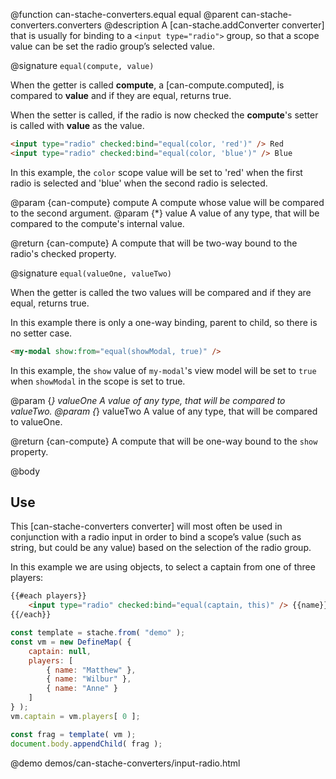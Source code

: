 @function can-stache-converters.equal equal
@parent can-stache-converters.converters
@description A [can-stache.addConverter converter] that is usually for binding to a `<input type="radio">` group, so that a scope value can be set the radio group’s selected value.

@signature `equal(compute, value)`

When the getter is called **compute**, a [can-compute.computed], is compared to **value** and if they are equal, returns true.

When the setter is called, if the radio is now checked the **compute**'s setter is called with **value** as the value.

```html
<input type="radio" checked:bind="equal(color, 'red')" /> Red
<input type="radio" checked:bind="equal(color, 'blue')" /> Blue
```

In this example, the `color` scope value will be set to 'red' when the first radio is selected and 'blue' when the second radio is selected.

@param {can-compute} compute A compute whose value will be compared to the second argument.
@param {*} value A value of any type, that will be compared to the compute's internal value.

@return {can-compute} A compute that will be two-way bound to the radio's checked property.

@signature `equal(valueOne, valueTwo)`

When the getter is called the two values will be compared and if they are equal, returns true.

In this example there is only a one-way binding, parent to child, so there is no setter case.

```html
<my-modal show:from="equal(showModal, true)" />
```

In this example, the `show` value of `my-modal`'s view model will be set to `true` when `showModal` in the scope is set to true.

@param {*} valueOne A value of any type, that will be compared to valueTwo.
@param {*} valueTwo A value of any type, that will be compared to valueOne.

@return {can-compute} A compute that will be one-way bound to the `show` property.

@body 

## Use

This [can-stache-converters converter] will most often be used in conjunction with a radio input in order to bind a scope’s value (such as string, but could be any value) based on the selection of the radio group.

In this example we are using objects, to select a captain from one of three players:

```html
{{#each players}}
	<input type="radio" checked:bind="equal(captain, this)" /> {{name}}
{{/each}}
```

```js
const template = stache.from( "demo" );
const vm = new DefineMap( {
	captain: null,
	players: [
		{ name: "Matthew" },
		{ name: "Wilbur" },
		{ name: "Anne" }
	]
} );
vm.captain = vm.players[ 0 ];

const frag = template( vm );
document.body.appendChild( frag );
```

@demo demos/can-stache-converters/input-radio.html

